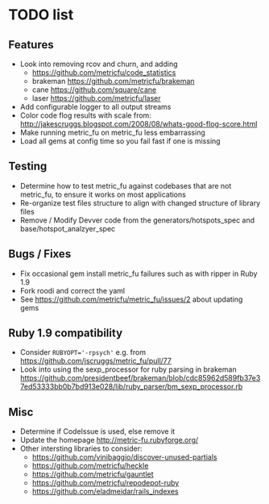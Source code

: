 # TODO list


## Features

* Look into removing rcov and churn, and adding
  * https://github.com/metricfu/code_statistics
  * brakeman https://github.com/metricfu/brakeman
  * cane https://github.com/square/cane
  * laser https://github.com/metricfu/laser
* Add configurable logger to all output streams
* Color code flog results with scale from: http://jakescruggs.blogspot.com/2008/08/whats-good-flog-score.html
* Make running metric_fu on metric_fu less embarrassing
* Load all gems at config time so you fail fast if one is missing

## Testing

* Determine how to test metric_fu against codebases that are not metric_fu, to ensure it works on most applications
* Re-organize test files structure to align with changed structure of library files
* Remove / Modify Devver code from the generators/hotspots_spec and base/hotspot_analzyer_spec

## Bugs / Fixes

* Fix occasional gem install metric_fu failures such as with ripper in Ruby 1.9
* Fork roodi and correct the yaml
* See https://github.com/metricfu/metric_fu/issues/2 about updating gems

## Ruby 1.9 compatibility

* Consider `RUBYOPT='-rpsych'` e.g. from https://github.com/jscruggs/metric_fu/pull/77
* Look into using the sexp_processor for ruby parsing in brakeman https://github.com/presidentbeef/brakeman/blob/cdc85962d589fb37e37ed53333bb0b7bd913e028/lib/ruby_parser/bm_sexp_processor.rb

## Misc

* Determine if CodeIssue is used, else remove it
* Update the homepage http://metric-fu.rubyforge.org/
* Other intersting libraries to consider:
  * https://github.com/vinibaggio/discover-unused-partials
  * https://github.com/metricfu/heckle
  * https://github.com/metricfu/gauntlet
  * https://github.com/metricfu/repodepot-ruby
  * https://github.com/eladmeidar/rails_indexes

